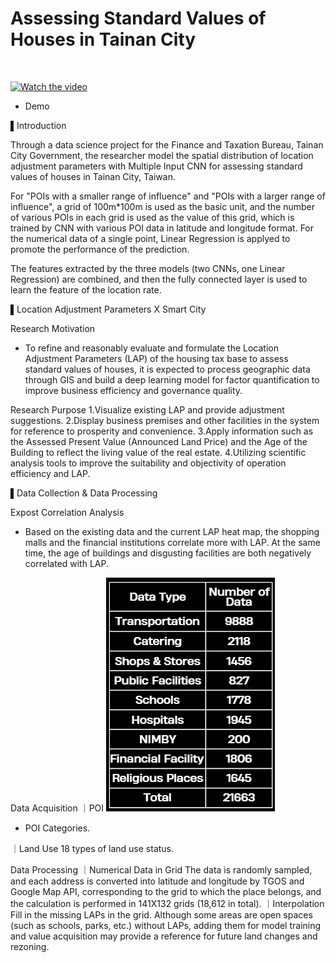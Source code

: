 # Assessing Standard Values of Houses in Tainan City

<br>

 [![Watch the video](https://img.youtube.com/vi/qzQPh8ecuPs/maxresdefault.jpg)](https://youtu.be/qzQPh8ecuPs)
 
   * Demo

▌Introduction

Through a data science project for the Finance and Taxation Bureau, Tainan City Government, the researcher model the spatial distribution of location adjustment parameters with Multiple Input CNN for assessing standard values of houses in Tainan City, Taiwan.

For "POIs with a smaller range of influence" and "POIs with a larger range of influence", a grid of 100m*100m is used as the basic unit, and the number of various POIs in each grid is used as the value of this grid, which is trained by CNN with various POI data in latitude and longitude format. For the numerical data of a single point, Linear Regression is applyed to promote the performance of the prediction.

The features extracted by the three models (two CNNs, one Linear Regression) are combined, and then the fully connected layer is used to learn the feature of the location rate.

▌Location Adjustment Parameters X Smart City

Research Motivation
- To refine and reasonably evaluate and formulate the Location Adjustment Parameters (LAP) of the housing tax base to assess standard values of houses, it is expected to process geographic data through GIS and build a deep learning model for factor quantification to improve business efficiency and governance quality.

Research Purpose
1.Visualize existing LAP and provide adjustment suggestions.
2.Display business premises and other facilities in the system for reference to prosperity and convenience.
3.Apply information such as the Assessed Present Value (Announced Land Price) and the Age of the Building to reflect the living value of the real estate.
4.Utilizing scientific analysis tools to improve the suitability and objectivity of operation efficiency and LAP.

▌Data Collection & Data Processing

Expost Correlation Analysis
- Based on the existing data and the current LAP heat map, the shopping malls and  the financial institutions correlate more with LAP. At the same time, the age of buildings and disgusting facilities are both negatively correlated with LAP.

Data Acquisition
｜POI 
  ![image](POI.png)   
 
  * POI Categories.

｜Land Use
18 types of land use status.

Data Processing
｜Numerical Data in Grid
The data is randomly sampled, and each address is converted into latitude and longitude by TGOS and Google Map API, corresponding to the grid to which the place belongs, and the calculation is performed in 141X132 grids (18,612 in total).
｜Interpolation
Fill in the missing LAPs in the grid. Although some areas are open spaces (such as schools, parks, etc.) without LAPs, adding them for model training and value acquisition may provide a reference for future land changes and rezoning.
